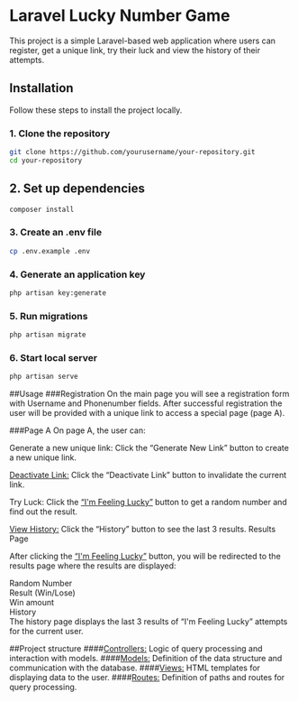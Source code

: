 # Laravel Lucky Number Game

This project is a simple Laravel-based web application where users can register, get a unique link, try their luck and view the history of their attempts.

## Installation

Follow these steps to install the project locally.

### 1. Clone the repository

```bash
git clone https://github.com/yourusername/your-repository.git
cd your-repository
```

## 2. Set up dependencies
```bash 
composer install
```
### 3. Create an .env file

```bash 
cp .env.example .env
```

### 4. Generate an application key

```bash
php artisan key:generate
```

### 5. Run migrations
```bash 
php artisan migrate
```

### 6. Start local server 
```bash 
php artisan serve
```
##Usage
###Registration
On the main page you will see a registration form with Username and Phonenumber fields. After successful registration the user will be provided with a unique link to access a special page (page A).

###Page A
On page A, the user can:

Generate a new unique link: Click the “Generate New Link” button to create a new unique link.

<u>Deactivate Link:</u> Click the “Deactivate Link” button to invalidate the current link.

Try Luck: Click the <u>“I'm Feeling Lucky”</u> button to get a random number and find out the result.

<u>View History:</u> Click the “History” button to see the last 3 results.
Results Page

After clicking the <u>“I'm Feeling Lucky”</u> button, you will be redirected to the results page where the results are displayed:

Random Number </br>
Result (Win/Lose) </br>
Win amount </br>
History </br>
The history page displays the last 3 results of “I'm Feeling Lucky” attempts for the current user.

##Project structure
####<u>Controllers:</u> Logic of query processing and interaction with models.
####<u>Models:</u> Definition of the data structure and communication with the database.
####<u>Views:</u> HTML templates for displaying data to the user.
####<u>Routes:</u> Definition of paths and routes for query processing.
